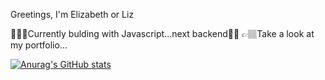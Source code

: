 Greetings, I'm Elizabeth or Liz 


👩🏽‍💻Currently bulding with Javascript...next backend👌🏽
👉🏽Take a look at my portfolio...


[![Anurag's GitHub stats](https://github-readme-stats.vercel.app/api?username=lizx-i)](https://github.com/anuraghazra/github-readme-stats)



